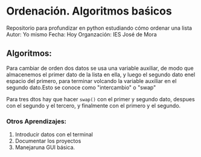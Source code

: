 # Ordenación. Algoritmos baśicos
Repositorio para profundizar en python estudiando cómo ordenar una lista
Autor: Yo mismo
Fecha: Hoy
Organzación: IES José de Mora

## Algoritmos:
Para cambiar de orden dos datos se usa una variable auxiliar, de modo que almacenemos el primer dato de la lista en ella, y luego el segundo dato enel espacio del primero, para terminar volcando la variable auxiliar en el segundo dato.Esto se conoce como "intercambio" o "swap"

Para tres dtos hay que hacer ```swap()``` con el primer y segundo dato, despues con el segundo y el tercero, y finalmente con el primero y el segundo.

### Otros Aprendizajes:

1. Introducir datos con el terminal
2. Documentar los proyectos
3. Manejaruna GUI básica.